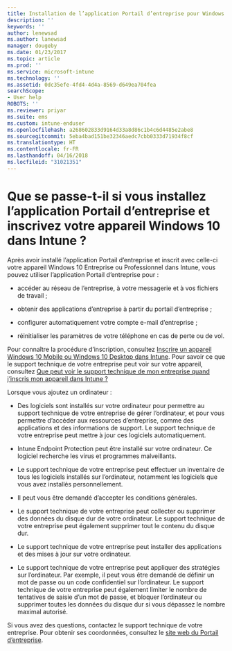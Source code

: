 ```yaml
---
title: Installation de l’application Portail d’entreprise pour Windows 10 | Microsoft Docs
description: ''
keywords: ''
author: lenewsad
ms.author: lanewsad
manager: dougeby
ms.date: 01/23/2017
ms.topic: article
ms.prod: ''
ms.service: microsoft-intune
ms.technology: ''
ms.assetid: 0dc35efe-4fd4-4d4a-8569-d649ea704fea
searchScope:
- User help
ROBOTS: ''
ms.reviewer: priyar
ms.suite: ems
ms.custom: intune-enduser
ms.openlocfilehash: a268602833d9164d33a8d86c1b4c6d4485e2abe8
ms.sourcegitcommit: 5eba4bad151be32346aedc7cbb0333d71934f8cf
ms.translationtype: HT
ms.contentlocale: fr-FR
ms.lasthandoff: 04/16/2018
ms.locfileid: "31021351"
---
```

# <a name="what-happens-if-you-install-the-company-portal-app-and-enroll-your-windows-10-device-in-intune"></a>Que se passe-t-il si vous installez l’application Portail d’entreprise et inscrivez votre appareil Windows 10 dans Intune ?

Après avoir installé l’application Portail d’entreprise et inscrit avec celle-ci votre appareil Windows 10 Entreprise ou Professionnel dans Intune, vous pouvez utiliser l’application Portail d’entreprise pour :

-   accéder au réseau de l’entreprise, à votre messagerie et à vos fichiers de travail ;

-   obtenir des applications d’entreprise à partir du portail d’entreprise ;

-   configurer automatiquement votre compte e-mail d’entreprise ;

-   réinitialiser les paramètres de votre téléphone en cas de perte ou de vol.

Pour connaître la procédure d’inscription, consultez [Inscrire un appareil Windows 10 Mobile ou Windows 10 Desktop dans Intune](enroll-your-w10-phone-or-w10-pc-windows.md). Pour savoir ce que le support technique de votre entreprise peut voir sur votre appareil, consultez [Que peut voir le support technique de mon entreprise quand j’inscris mon appareil dans Intune ?](what-info-can-your-company-see-when-you-enroll-your-device-in-intune.md)

Lorsque vous ajoutez un ordinateur :

-   Des logiciels sont installés sur votre ordinateur pour permettre au support technique de votre entreprise de gérer l’ordinateur, et pour vous permettre d’accéder aux ressources d’entreprise, comme des applications et des informations de support. Le support technique de votre entreprise peut mettre à jour ces logiciels automatiquement.

-   Intune Endpoint Protection peut être installé sur votre ordinateur. Ce logiciel recherche les virus et programmes malveillants.

-   Le support technique de votre entreprise peut effectuer un inventaire de tous les logiciels installés sur l’ordinateur, notamment les logiciels que vous avez installés personnellement.

-   Il peut vous être demandé d’accepter les conditions générales.

-   Le support technique de votre entreprise peut collecter ou supprimer des données du disque dur de votre ordinateur. Le support technique de votre entreprise peut également supprimer tout le contenu du disque dur.

-   Le support technique de votre entreprise peut installer des applications et des mises à jour sur votre ordinateur.

-   Le support technique de votre entreprise peut appliquer des stratégies sur l’ordinateur. Par exemple, il peut vous être demandé de définir un mot de passe ou un code confidentiel sur l’ordinateur. Le support technique de votre entreprise peut également limiter le nombre de tentatives de saisie d’un mot de passe, et bloquer l’ordinateur ou supprimer toutes les données du disque dur si vous dépassez le nombre maximal autorisé.

Si vous avez des questions, contactez le support technique de votre entreprise. Pour obtenir ses coordonnées, consultez le [site web du Portail d’entreprise](https://portal.manage.microsoft.com#HelpDeskDialog).
